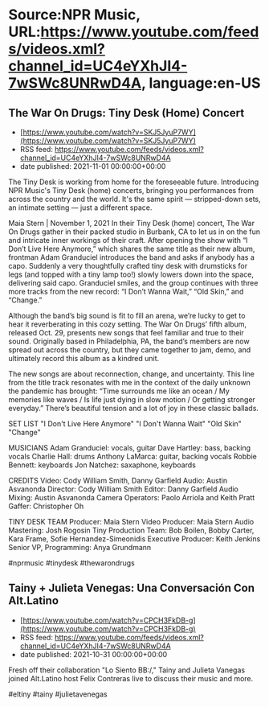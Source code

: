 # Source:NPR Music, URL:https://www.youtube.com/feeds/videos.xml?channel_id=UC4eYXhJI4-7wSWc8UNRwD4A, language:en-US

## The War On Drugs: Tiny Desk (Home) Concert
 - [https://www.youtube.com/watch?v=SKJ5JyuP7WY](https://www.youtube.com/watch?v=SKJ5JyuP7WY)
 - RSS feed: https://www.youtube.com/feeds/videos.xml?channel_id=UC4eYXhJI4-7wSWc8UNRwD4A
 - date published: 2021-11-01 00:00:00+00:00

The Tiny Desk is working from home for the foreseeable future. Introducing NPR Music's Tiny Desk (home) concerts, bringing you performances from across the country and the world. It's the same spirit — stripped-down sets, an intimate setting — just a different space.

Maia Stern | November 1, 2021
In their Tiny Desk (home) concert, The War On Drugs gather in their packed studio in Burbank, CA to let us in on the fun and intricate inner workings of their craft. After opening the show with “I Don’t Live Here Anymore,” which shares the same title as their new album, frontman Adam Granduciel introduces the band and asks if anybody has a capo. Suddenly a very thoughtfully crafted tiny desk with drumsticks for legs (and topped with a tiny lamp too!) slowly lowers down into the space, delivering said capo. Granduciel smiles, and the group continues with three more tracks from the new record: “I Don’t Wanna Wait,” “Old Skin,” and “Change.” 

Although the band’s big sound is fit to fill an arena, we’re lucky to get to hear it reverberating in this cozy setting. The War On Drugs’ fifth album, released Oct. 29, presents new songs that feel familiar and true to their sound. Originally based in Philadelphia, PA, the band’s members are now spread out across the country, but they came together to jam, demo, and ultimately record this album as a kindred unit. 

The new songs are about reconnection, change, and uncertainty. This line from the title track resonates with me in the context of the daily unknown the pandemic has brought: “Time surrounds me like an ocean / My memories like waves / Is life just dying in slow motion / Or getting stronger everyday.” There’s beautiful tension and a lot of joy in these classic ballads.

SET LIST
"I Don't Live Here Anymore"
"I Don't Wanna Wait"
"Old Skin"
"Change"

MUSICIANS
Adam Granduciel: vocals, guitar
Dave Hartley: bass, backing vocals
Charlie Hall: drums
Anthony LaMarca: guitar, backing vocals
Robbie Bennett: keyboards
Jon Natchez: saxaphone, keyboards

CREDITS
Video: Cody William Smith, Danny Garfield
Audio: Austin Asvanonda
Director: Cody William Smith
Editor: Danny Garfield
Audio Mixing: Austin Asvanonda
Camera Operators: Paolo Arriola and Keith Pratt
Gaffer: Christopher Oh

TINY DESK TEAM
Producer: Maia Stern
Video Producer: Maia Stern
Audio Mastering: Josh Rogosin
Tiny Production Team: Bob Boilen, Bobby Carter, Kara Frame, Sofie Hernandez-Simeonidis
Executive Producer: Keith Jenkins
Senior VP, Programming: Anya Grundmann

#nprmusic #tinydesk #thewarondrugs

## Tainy + Julieta Venegas: Una Conversación Con Alt.Latino
 - [https://www.youtube.com/watch?v=CPCH3FkDB-g](https://www.youtube.com/watch?v=CPCH3FkDB-g)
 - RSS feed: https://www.youtube.com/feeds/videos.xml?channel_id=UC4eYXhJI4-7wSWc8UNRwD4A
 - date published: 2021-10-31 00:00:00+00:00

Fresh off their collaboration "Lo Siento BB:/," Tainy and Julieta Vanegas joined Alt.Latino host Felix Contreras live to discuss their music and more.

#eltiny #tainy #julietavenegas

